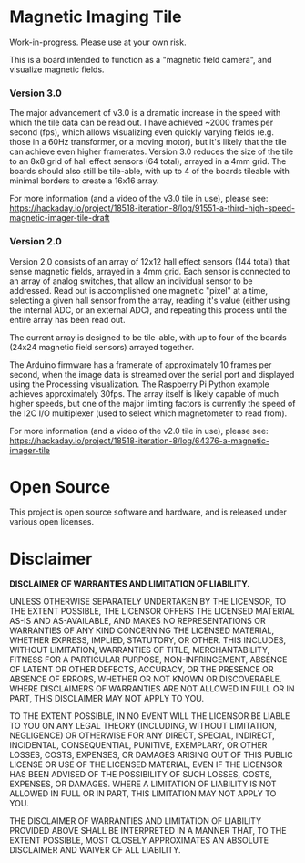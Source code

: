 Magnetic Imaging Tile
======

Work-in-progress.  Please use at your own risk.

This is a board intended to function as a "magnetic field camera", and visualize magnetic fields. 

### Version 3.0

The major advancement of v3.0 is a dramatic increase in the speed with which the tile data can be read out.  I have achieved ~2000 frames per second (fps), which allows visualizing even quickly varying fields (e.g. those in a 60Hz transformer, or a moving motor), but it's likely that the tile can achieve even higher framerates.  Version 3.0 reduces the size of the tile to an 8x8 grid of hall effect sensors (64 total), arrayed in a 4mm grid.  The boards should also still be tile-able, with up to 4 of the boards tileable with minimal borders to create a 16x16 array. 

For more information (and a video of the v3.0 tile in use), please see: 
https://hackaday.io/project/18518-iteration-8/log/91551-a-third-high-speed-magnetic-imager-tile-draft

### Version 2.0

Version 2.0 consists of an array of 12x12 hall effect sensors (144 total) that sense magnetic fields, arrayed in a 4mm grid.  Each sensor is connected to an array of analog switches, that allow an individual sensor to be addressed.  Read out is accomplished one magnetic "pixel" at a time, selecting a given hall sensor from the array, reading it's value (either using the internal ADC, or an external ADC), and repeating this process until the entire array has been read out.  

The current array is designed to be tile-able, with up to four of the boards (24x24 magnetic field sensors) arrayed together. 

The Arduino firmware has a framerate of approximately 10 frames per second, when the image data is streamed over the serial port and displayed using the Processing visualization.  The Raspberry Pi Python example achieves approximately 30fps.  The array itself is likely capable of much higher speeds, but one of the major limiting factors is currently the speed of the I2C I/O multiplexer (used to select which magnetometer to read from). 

For more information (and a video of the v2.0 tile in use), please see: 
https://hackaday.io/project/18518-iteration-8/log/64376-a-magnetic-imager-tile

# Open Source

This project is open source software and hardware, and is released under various open licenses.

# Disclaimer

**DISCLAIMER OF WARRANTIES AND LIMITATION OF LIABILITY.**

UNLESS OTHERWISE SEPARATELY UNDERTAKEN BY THE LICENSOR, TO THE EXTENT POSSIBLE, THE LICENSOR OFFERS THE LICENSED MATERIAL AS-IS AND AS-AVAILABLE, AND MAKES NO REPRESENTATIONS OR WARRANTIES OF ANY KIND CONCERNING THE LICENSED MATERIAL, WHETHER EXPRESS, IMPLIED, STATUTORY, OR OTHER. THIS INCLUDES, WITHOUT LIMITATION, WARRANTIES OF TITLE, MERCHANTABILITY, FITNESS FOR A PARTICULAR PURPOSE, NON-INFRINGEMENT, ABSENCE OF LATENT OR OTHER DEFECTS, ACCURACY, OR THE PRESENCE OR ABSENCE OF ERRORS, WHETHER OR NOT KNOWN OR DISCOVERABLE. WHERE DISCLAIMERS OF WARRANTIES ARE NOT ALLOWED IN FULL OR IN PART, THIS DISCLAIMER MAY NOT APPLY TO YOU.

TO THE EXTENT POSSIBLE, IN NO EVENT WILL THE LICENSOR BE LIABLE TO YOU ON ANY LEGAL THEORY (INCLUDING, WITHOUT LIMITATION, NEGLIGENCE) OR OTHERWISE FOR ANY DIRECT, SPECIAL, INDIRECT, INCIDENTAL, CONSEQUENTIAL, PUNITIVE, EXEMPLARY, OR OTHER LOSSES, COSTS, EXPENSES, OR DAMAGES ARISING OUT OF THIS PUBLIC LICENSE OR USE OF THE LICENSED MATERIAL, EVEN IF THE LICENSOR HAS BEEN ADVISED OF THE POSSIBILITY OF SUCH LOSSES, COSTS, EXPENSES, OR DAMAGES. WHERE A LIMITATION OF LIABILITY IS NOT ALLOWED IN FULL OR IN PART, THIS LIMITATION MAY NOT APPLY TO YOU.

THE DISCLAIMER OF WARRANTIES AND LIMITATION OF LIABILITY PROVIDED ABOVE SHALL BE INTERPRETED IN A MANNER THAT, TO THE EXTENT POSSIBLE, MOST CLOSELY APPROXIMATES AN ABSOLUTE DISCLAIMER AND WAIVER OF ALL LIABILITY.

